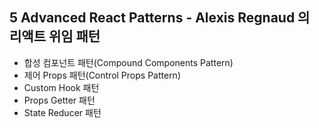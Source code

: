 ## 5 Advanced React Patterns - Alexis Regnaud 의 리액트 위임 패턴
- 합성 컴포넌트 패턴(Compound Components Pattern)
- 제어 Props 패턴(Control Props Pattern)
- Custom Hook 패턴
- Props Getter 패턴
- State Reducer 패턴
